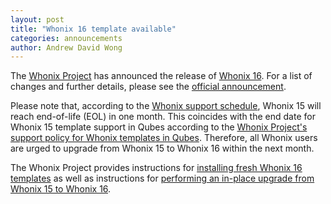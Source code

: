 ```yaml
---
layout: post
title: "Whonix 16 template available"
categories: announcements
author: Andrew David Wong
---
```


The [Whonix Project] has announced the release of [Whonix 16]. For a list of
changes and further details, please see the [official announcement][Whonix 16].

Please note that, according to the [Whonix support schedule], Whonix 15 will
reach end-of-life (EOL) in one month. This coincides with the end date for
Whonix 15 template support in Qubes according to the [Whonix Project's support
policy for Whonix templates in Qubes]. Therefore, all Whonix users are urged to
upgrade from Whonix 15 to Whonix 16 within the next month.

The Whonix Project provides instructions for [installing fresh Whonix 16
templates] as well as instructions for [performing an in-place upgrade from
Whonix 15 to Whonix 16].

[Whonix Project]: https://www.whonix.org/
[Whonix 16]: https://forums.whonix.org/t/12465
[Whonix support schedule]: https://www.whonix.org/wiki/About#Support_Schedule
[Whonix Project's support policy for Whonix templates in Qubes]: https://qubes-doc-rst.readthedocs.io/en/latest/user/downloading-installing-upgrading/supported-releases.html#note-on-whonix-support
[installing fresh Whonix 16 templates]: https://www.whonix.org/wiki/Qubes/Install
[performing an in-place upgrade from Whonix 15 to Whonix 16]: https://www.whonix.org/wiki/Release_Upgrade_Whonix_15_to_Whonix_16
